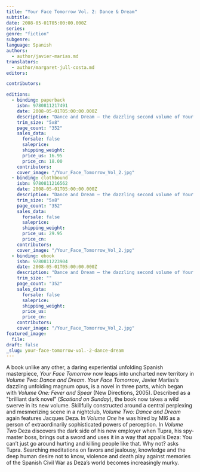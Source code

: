 ```yaml
---
title: "Your Face Tomorrow Vol. 2: Dance & Dream"
subtitle:
date: 2008-05-01T05:00:00.000Z
series:
genre: "fiction"
subgenre:
language: Spanish
authors:
  - author/javier-marias.md
translators:
  - author/margaret-jull-costa.md
editors:

contributors:

editions:
  - binding: paperback
    isbn: 9780811217491
    date: 2008-05-01T05:00:00.000Z
    description: "Dance and Dream – the dazzling second volume of Your Face Tomorrow, Javier Marías' unfolding literary spy novel in three parts – is now available in paperback. "
    trim_size: "5x8"
    page_count: "352"
    sales_data:
      forsale: false
      saleprice:
      shipping_weight:
      price_us: 16.95
      price_cn: 18.00
    contributors:
    cover_image: "/Your_Face_Tomorrow_Vol_2.jpg"
  - binding: clothbound
    isbn: 9780811216562
    date: 2008-05-01T05:00:00.000Z
    description: "Dance and Dream – the dazzling second volume of Your Face Tomorrow, Javier Marías' unfolding literary spy novel in three parts – is now available in paperback. "
    trim_size: "5x8"
    page_count: "352"
    sales_data:
      forsale: false
      saleprice:
      shipping_weight:
      price_us: 29.95
      price_cn:
    contributors:
    cover_image: "/Your_Face_Tomorrow_Vol_2.jpg"
  - binding: ebook
    isbn: 9780811223904
    date: 2008-05-01T05:00:00.000Z
    description: "Dance and Dream – the dazzling second volume of Your Face Tomorrow, Javier Marías' unfolding literary spy novel in three parts – is now available in paperback. "
    trim_size: ""
    page_count: "352"
    sales_data:
      forsale: false
      saleprice:
      shipping_weight:
      price_us:
      price_cn:
    contributors:
    cover_image: "/Your_Face_Tomorrow_Vol_2.jpg"
featured_image:
  file:
draft: false
_slug: your-face-tomorrow-vol.-2-dance-dream
---
```


A book unlike any other, a daring experiential unfolding Spanish masterpiece, _Your Face Tomorrow_ now leaps into uncharted new territory in _Volume Two: Dance and Dream_. _Your Face Tomorrow_, Javier Marías’s dazzling unfolding magnum opus, is a novel in three parts, which began with _Volume One: Fever and Spear_ (New Directions, 2005). Described as a "brilliant dark novel" (_Scotland on Sunday_), the book now takes a wild swerve in its new volume. Skillfully constructed around a central perplexing and mesmerizing scene in a nightclub, _Volume Two: Dance and Dream_ again features Jacques Deza. In _Volume One_ he was hired by MI6 as a person of extraordinarily sophisticated powers of perception. In _Volume Two_ Deza discovers the dark side of his new employer when Tupra, his spy-master boss, brings out a sword and uses it in a way that appalls Deza: You can’t just go around hurting and killing people like that. Why not? asks Tupra. Searching meditations on favors and jealousy, knowledge and the deep human desire not to know, violence and death play against memories of the Spanish Civil War as Deza’s world becomes increasingly murky.

